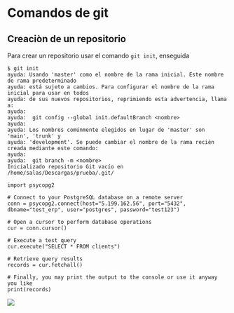 # Comandos de git

## Creaciòn de un repositorio 

Para crear un repositorio usar el comando `git init`, enseguida
```
$ git init
ayuda: Usando 'master' como el nombre de la rama inicial. Este nombre de rama predeterminado
ayuda: está sujeto a cambios. Para configurar el nombre de la rama inicial para usar en todos
ayuda: de sus nuevos repositorios, reprimiendo esta advertencia, llama a:
ayuda: 
ayuda: 	git config --global init.defaultBranch <nombre>
ayuda: 
ayuda: Los nombres comúnmente elegidos en lugar de 'master' son 'main', 'trunk' y
ayuda: 'development'. Se puede cambiar el nombre de la rama recién creada mediante este comando:
ayuda: 
ayuda: 	git branch -m <nombre>
Inicializado repositorio Git vacío en /home/salas/Descargas/prueba/.git/
```
```
import psycopg2

# Connect to your PostgreSQL database on a remote server
conn = psycopg2.connect(host="5.199.162.56", port="5432", dbname="test_erp", user="postgres", password="test123")

# Open a cursor to perform database operations
cur = conn.cursor()

# Execute a test query
cur.execute("SELECT * FROM clients")

# Retrieve query results
records = cur.fetchall()

# Finally, you may print the output to the console or use it anyway you like
print(records)
```
<img src="[https://images.app.goo.gl/EWNefeKeG39M6uo88](https://images.app.goo.gl/hfepnW2vy9hH8VQ39)">
